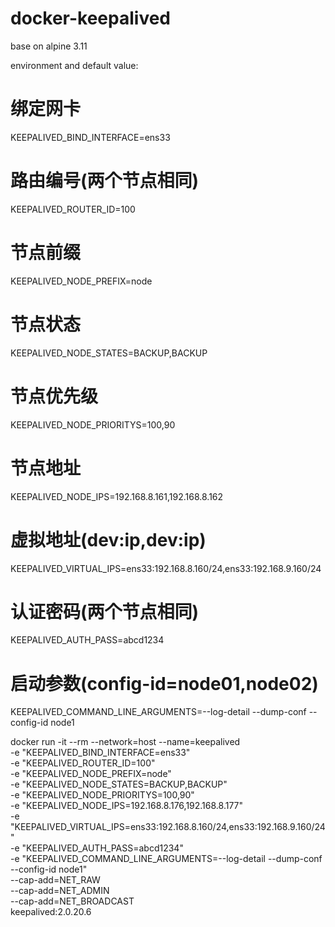 # docker-keepalived

base on alpine 3.11

environment and default value:
# 绑定网卡
KEEPALIVED_BIND_INTERFACE=ens33
# 路由编号(两个节点相同)
KEEPALIVED_ROUTER_ID=100
# 节点前缀
KEEPALIVED_NODE_PREFIX=node
# 节点状态
KEEPALIVED_NODE_STATES=BACKUP,BACKUP
# 节点优先级
KEEPALIVED_NODE_PRIORITYS=100,90
# 节点地址
KEEPALIVED_NODE_IPS=192.168.8.161,192.168.8.162
# 虚拟地址(dev:ip,dev:ip)
KEEPALIVED_VIRTUAL_IPS=ens33:192.168.8.160/24,ens33:192.168.9.160/24
# 认证密码(两个节点相同)
KEEPALIVED_AUTH_PASS=abcd1234
# 启动参数(config-id=node01,node02)
KEEPALIVED_COMMAND_LINE_ARGUMENTS=--log-detail --dump-conf --config-id node1

docker run -it --rm --network=host --name=keepalived \
-e "KEEPALIVED_BIND_INTERFACE=ens33" \
-e "KEEPALIVED_ROUTER_ID=100" \
-e "KEEPALIVED_NODE_PREFIX=node" \
-e "KEEPALIVED_NODE_STATES=BACKUP,BACKUP" \
-e "KEEPALIVED_NODE_PRIORITYS=100,90" \
-e "KEEPALIVED_NODE_IPS=192.168.8.176,192.168.8.177" \
-e "KEEPALIVED_VIRTUAL_IPS=ens33:192.168.8.160/24,ens33:192.168.9.160/24" \
-e "KEEPALIVED_AUTH_PASS=abcd1234" \
-e "KEEPALIVED_COMMAND_LINE_ARGUMENTS=--log-detail --dump-conf --config-id node1"  \
--cap-add=NET_RAW \
--cap-add=NET_ADMIN \
--cap-add=NET_BROADCAST \
keepalived:2.0.20.6

